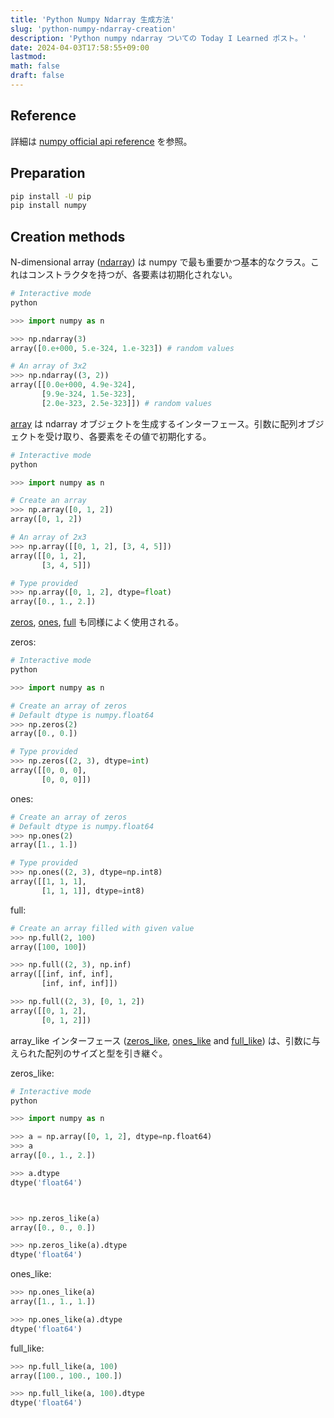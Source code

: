 ```yaml
---
title: 'Python Numpy Ndarray 生成方法'
slug: 'python-numpy-ndarray-creation'
description: 'Python numpy ndarray ついての Today I Learned ポスト。'
date: 2024-04-03T17:58:55+09:00
lastmod: 
math: false
draft: false
---
```


## Reference

詳細は [numpy official api reference](https://numpy.org/doc/stable/reference/arrays.ndarray.html) を参照。

## Preparation

```bash
pip install -U pip
pip install numpy
```

## Creation methods

N-dimensional array ([ndarray](https://numpy.org/doc/stable/reference/generated/numpy.ndarray.html#)) は numpy で最も重要かつ基本的なクラス。これはコンストラクタを持つが、各要素は初期化されない。

```python
# Interactive mode
python

>>> import numpy as n

>>> np.ndarray(3)
array([0.e+000, 5.e-324, 1.e-323]) # random values

# An array of 3x2
>>> np.ndarray((3, 2))
array([[0.0e+000, 4.9e-324],
       [9.9e-324, 1.5e-323],
       [2.0e-323, 2.5e-323]]) # random values
```


[array](https://numpy.org/doc/stable/reference/generated/numpy.array.html#numpy.array) は ndarray オブジェクトを生成するインターフェース。引数に配列オブジェクトを受け取り、各要素をその値で初期化する。


```python
# Interactive mode
python

>>> import numpy as n

# Create an array
>>> np.array([0, 1, 2])
array([0, 1, 2])

# An array of 2x3
>>> np.array([[0, 1, 2], [3, 4, 5]])
array([[0, 1, 2],
       [3, 4, 5]])

# Type provided
>>> np.array([0, 1, 2], dtype=float)
array([0., 1., 2.])
```

[zeros](https://numpy.org/doc/stable/reference/generated/numpy.zeros.html#numpy.zeros), [ones](https://numpy.org/doc/stable/reference/generated/numpy.ones.html#numpy.ones), [full](https://numpy.org/doc/stable/reference/generated/numpy.full.html#numpy.full) も同様によく使用される。

zeros:
```python
# Interactive mode
python

>>> import numpy as n

# Create an array of zeros
# Default dtype is numpy.float64
>>> np.zeros(2)
array([0., 0.])

# Type provided
>>> np.zeros((2, 3), dtype=int)
array([[0, 0, 0],
       [0, 0, 0]])
```

ones:
```python
# Create an array of zeros
# Default dtype is numpy.float64
>>> np.ones(2)
array([1., 1.])

# Type provided
>>> np.ones((2, 3), dtype=np.int8)
array([[1, 1, 1],
       [1, 1, 1]], dtype=int8)
```

full:
```python
# Create an array filled with given value
>>> np.full(2, 100)
array([100, 100])

>>> np.full((2, 3), np.inf)
array([[inf, inf, inf],
       [inf, inf, inf]])

>>> np.full((2, 3), [0, 1, 2])
array([[0, 1, 2],
       [0, 1, 2]])
```

array_like インターフェース ([zeros_like](https://numpy.org/doc/stable/reference/generated/numpy.zeros_like.html#numpy.zeros_like), [ones_like](https://numpy.org/doc/stable/reference/generated/numpy.ones_like.html#numpy.ones_like) and [full_like](https://numpy.org/doc/stable/reference/generated/numpy.full_like.html#numpy.full_like)) は、引数に与えられた配列のサイズと型を引き継ぐ。

zeros_like:

```python
# Interactive mode
python

>>> import numpy as n

>>> a = np.array([0, 1, 2], dtype=np.float64)
>>> a
array([0., 1., 2.])

>>> a.dtype
dtype('float64')



>>> np.zeros_like(a)
array([0., 0., 0.])

>>> np.zeros_like(a).dtype
dtype('float64')
```

ones_like:
```python
>>> np.ones_like(a)
array([1., 1., 1.])

>>> np.ones_like(a).dtype
dtype('float64')
```

full_like:
```python
>>> np.full_like(a, 100)
array([100., 100., 100.])

>>> np.full_like(a, 100).dtype
dtype('float64')
```